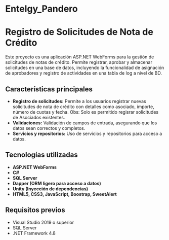 # Entelgy_Pandero

# Registro de Solicitudes de Nota de Crédito

Este proyecto es una aplicación ASP.NET WebForms para la gestión de solicitudes de notas de crédito. Permite registrar, aprobar y almacenar solicitudes en una base de datos, incluyendo la funcionalidad de asignación de aprobadores y registro de actividades en una tabla de log a nivel de BD.

## Características principales

- **Registro de solicitudes:** Permite a los usuarios registrar nuevas solicitudes de nota de crédito con detalles como asociado, importe, número de cuotas y fecha.
  Obs: Solo es permitido regisrar solicitudes de Asociados existentes.
- **Validaciones:** Validación de campos de entrada, asegurando que los datos sean correctos y completos.
- **Servicios y repositorios:** Uso de servicios y repositorios para acceso a datos.

## Tecnologías utilizadas

- **ASP.NET WebForms**
- **C#**
- **SQL Server**
- **Dapper (ORM ligero para acceso a datos)**
- **Unity (Inyección de dependencias)**
- **HTML5, CSS3, JavaScript, Boostrap, SweetAlert**

## Requisitos previos

- Visual Studio 2019 o superior
- SQL Server
- .NET Framework 4.8
